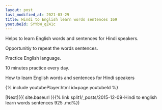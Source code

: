 ```yaml
---
layout: post
last_modified_at: 2021-03-29
title: Hindi to English learn words sentences 169 
youtubeId: SYYbW_qZ41c
---
```

 
 
Helps to learn English words and sentences for Hindi speakers.

Opportunitiy to repeat the words sentences. 

Practice English language. 
 
10 minutes practice every day. 
 
How to learn English words and sentences for Hindi speakers 
 
{% include youtubePlayer.html id=page.youtubeId %}
 
 
[Next]({{ site.baseurl }}{% link  split1/_posts/2015-12-09-Hindi to english learn words sentences 925 .md%})
 
